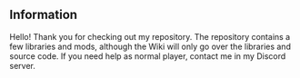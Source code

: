 ## Information
Hello! Thank you for checking out my repository. The repository contains a few libraries and mods, although the Wiki will only go over the libraries and source code. If you need help as normal player, contact me in my Discord server.
